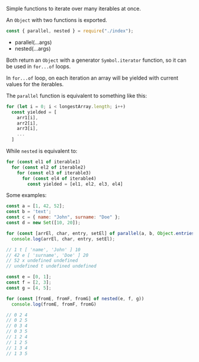Simple functions to iterate over many iterables at once.

An `Object` with two functions is exported.

```js
const { parallel, nested } = require("./index");
```

* parallel(...args)
* nested(...args)

Both return an `Object` with a generator `Symbol.iterator` function, so it can be used in `for...of` loops.

In `for...of` loop, on each iteration an array will be yielded with current values for the iterables.

The `parallel` function is equivalent to something like this:

```js
for (let i = 0; i < longestArray.length; i++)
  const yielded = [
    arr1[i],
    arr2[i],
    arr3[i],
    ...
  ]
```

While `nested` is equivalent to:

```js
for (const el1 of iterable1)
  for (const el2 of iterable2)
    for (const el3 of iterable3)
      for (const el4 of iterable4)
        const yielded = [el1, el2, el3, el4]
```
Some examples:

```js
const a = [1, 42, 52];
const b = 'text';
const c = { name: "John", surname: "Doe" };
const d = new Set([10, 20]);

for (const [arrEl, char, entry, setEl] of parallel(a, b, Object.entries(c), d))
  console.log(arrEl, char, entry, setEl);

// 1 t [ 'name', 'John' ] 10
// 42 e [ 'surname', 'Doe' ] 20
// 52 x undefined undefined
// undefined t undefined undefined

const e = [0, 1];
const f = [2, 3];
const g = [4, 5];

for (const [fromE, fromF, fromG] of nested(e, f, g))
  console.log(fromE, fromF, fromG)

// 0 2 4
// 0 2 5
// 0 3 4
// 0 3 5
// 1 2 4
// 1 2 5
// 1 3 4
// 1 3 5
```
